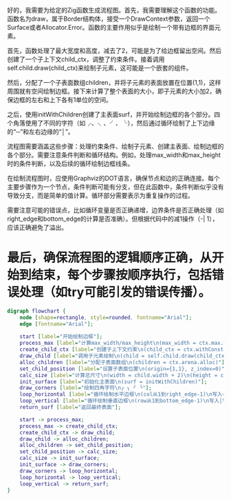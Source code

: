 好的，我需要为给定的Zig函数生成流程图。首先，我需要理解这个函数的功能。函数名为draw，属于Border结构体，接受一个DrawContext参数，返回一个Surface或者Allocator.Error。函数的主要作用似乎是绘制一个带有边框的界面元素。

首先，函数处理了最大宽度和高度，减去了2，可能是为了给边框留出空间。然后创建了一个子上下文child_ctx，调整了约束条件。接着调用self.child.draw(child_ctx)来绘制子元素，这可能是一个嵌套的组件。

然后，分配了一个子表面数组children，并将子元素的表面放置在位置(1,1)，这样周围就有空间绘制边框。接下来计算了整个表面的大小，即子元素的大小加2，确保边框的左右和上下各有1单位的空间。

之后，使用initWithChildren创建了主表面surf，并开始绘制边框的各个部分。四个角落使用了不同的字符（如╭、╮、╯、╰），然后通过循环绘制了上下边缘的“─”和左右边缘的“│”。

流程图需要涵盖这些步骤：处理约束条件、绘制子元素、创建主表面、绘制边框的各个部分。需要注意条件判断和循环结构。例如，处理max_width和max_height时的条件判断，以及后续的循环绘制边框线条。

在绘制流程图时，应使用Graphviz的DOT语言，确保节点和边的正确连接。每个主要步骤作为一个节点，条件判断可能有分支，但在此函数中，条件判断似乎没有导致分支，而是简单的值计算。循环部分需要表示为重复操作的过程。

需要注意可能的错误点，比如循环变量是否正确递增，边界条件是否正确处理（如right_edge和bottom_edge的计算是否准确）。但根据代码中的减1操作（-| 1），应该正确避免了溢出。

最后，确保流程图的逻辑顺序正确，从开始到结束，每个步骤按顺序执行，包括错误处理（如try可能引发的错误传播）。
================================================
```dot
digraph flowchart {
    node [shape=rectangle, style=rounded, fontname="Arial"];
    edge [fontname="Arial"];
    
    start [label="开始绘制边框"];
    process_max [label="计算max_width/max_height\n(max_width = ctx.max.width - 2)\n(max_height = ctx.max.height - 2)"];
    create_child_ctx [label="创建子上下文约束\n(child_ctx = ctx.withConstraints)"];
    draw_child [label="调用子元素绘制\n(child = self.child.draw(child_ctx))"];
    alloc_children [label="分配子表面数组\n(children = ctx.arena.alloc)"];
    set_child_position [label="设置子表面位置\n(origin={1,1}, z_index=0)"];
    calc_size [label="计算总尺寸\n(width = child.width + 2)\n(height = child.height + 2)"];
    init_surface [label="初始化主表面\n(surf = initWithChildren)"];
    draw_corners [label="绘制四角字符\n╭ ╮ ╯ ╰"];
    loop_horizontal [label="循环绘制水平边框\n(col从1到right_edge-1)\n写入─字符"];
    loop_vertical [label="循环绘制垂直边框\n(row从1到bottom_edge-1)\n写入│字符"];
    return_surf [label="返回最终表面"];

    start -> process_max;
    process_max -> create_child_ctx;
    create_child_ctx -> draw_child;
    draw_child -> alloc_children;
    alloc_children -> set_child_position;
    set_child_position -> calc_size;
    calc_size -> init_surface;
    init_surface -> draw_corners;
    draw_corners -> loop_horizontal;
    loop_horizontal -> loop_vertical;
    loop_vertical -> return_surf;
}
```